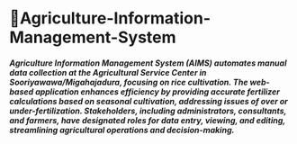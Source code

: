 ﻿#  🌾Agriculture-Information-Management-System
##### Agriculture Information Management System (AIMS) automates manual data collection at the Agricultural Service Center in Sooriyawawa/Migahajadura, focusing on rice cultivation. The web-based application enhances efficiency by providing accurate fertilizer calculations based on seasonal cultivation, addressing issues of over or under-fertilization. Stakeholders, including administrators, consultants, and farmers, have designated roles for data entry, viewing, and editing, streamlining agricultural operations and decision-making.

